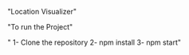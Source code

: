 "Location Visualizer"

"To run the Project"

"
1- Clone the repository
2- npm install
3- npm start" 
